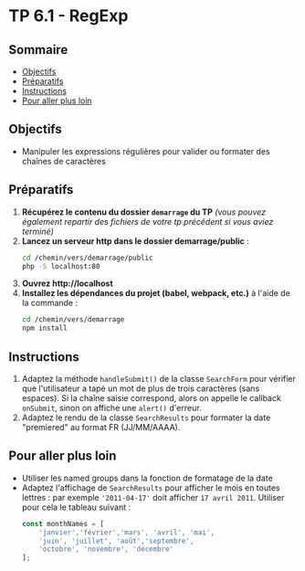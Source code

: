 # TP 6.1 - RegExp <!-- omit in toc -->

## Sommaire <!-- omit in toc -->
- [Objectifs](#objectifs)
- [Préparatifs](#préparatifs)
- [Instructions](#instructions)
- [Pour aller plus loin](#pour-aller-plus-loin)

## Objectifs
- Manipuler les expressions régulières pour valider ou formater des chaînes de caractères

## Préparatifs
1. **Récupérez le contenu du dossier `demarrage` du TP** *(vous pouvez également repartir des fichiers de votre tp précédent si vous aviez terminé)*
2. **Lancez un serveur http dans le dossier demarrage/public** :
	```bash
	cd /chemin/vers/demarrage/public
	php -S localhost:80
	```
3. **Ouvrez http://localhost**
4. **Installez les dépendances du projet (babel, webpack, etc.)** à l'aide de la commande :
	```bash
	cd /chemin/vers/demarrage
	npm install
	```

## Instructions
1. Adaptez la méthode `handleSubmit()` de la classe `SearchForm` pour vérifier que l'utilisateur a tapé un mot de plus de trois caractères (sans espaces). Si la chaîne saisie correspond, alors on appelle le callback `onSubmit`, sinon on affiche une `alert()` d'erreur.
2. Adaptez le rendu de la classe `SearchResults` pour formater la date "premiered" au format FR (JJ/MM/AAAA).

## Pour aller plus loin
- Utiliser les named groups dans la fonction de formatage de la date
- Adaptez l'affichage de `SearchResults` pour afficher le mois en toutes lettres : par exemple `'2011-04-17'` doit afficher `17 avril 2011`. Utiliser pour cela le tableau suivant :
	```js
	const monthNames = [
		'janvier','février','mars', 'avril', 'mai',
		'juin', 'juillet', 'août','septembre',
		'octobre', 'novembre', 'décembre'
	];
	```